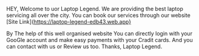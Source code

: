 HEY,
Welcome to uor Laptop Legend.
We are providing the best laptop servicing all over the city. You can book our services through our website
[Site Link]{https://laptop-legend-edb43.web.app}

By The help of this well organised website You can directly login with your GooGle account and make easy payments with your Cradit cards.
And you can contact with us or Review us too.
Thanks,
Laptop Legend.
